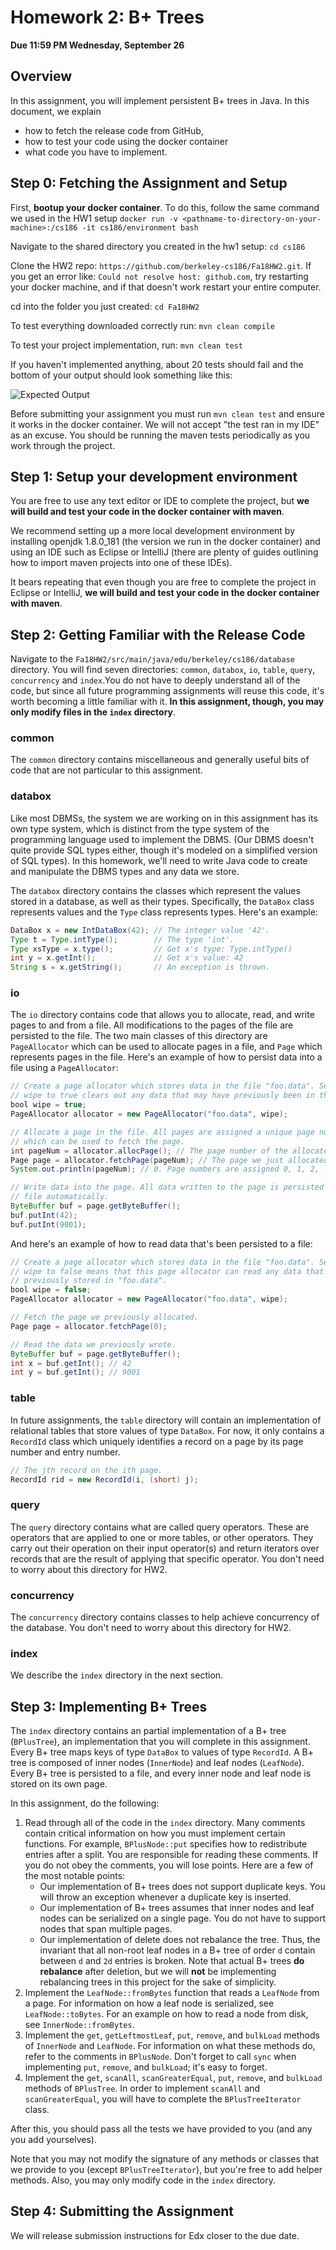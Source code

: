# Homework 2: B+ Trees
**Due 11:59 PM Wednesday, September 26**

## Overview
In this assignment, you will implement persistent B+ trees in Java. In this
document, we explain

- how to fetch the release code from GitHub,
- how to test your code using the docker container
- what code you have to implement.

## Step 0: Fetching the Assignment and Setup
First, **bootup your docker container**. To do this, follow the same command we used in the HW1 setup
`docker run -v <pathname-to-directory-on-your-machine>:/cs186 -it cs186/environment bash`

Navigate to the shared directory you created in the hw1 setup: `cd cs186`  

Clone the HW2 repo: `https://github.com/berkeley-cs186/Fa18HW2.git`. If you get an error like: `Could not resolve host: github.com`, try restarting your docker machine, and if that doesn't work restart your entire computer. 

cd into the folder you just created: `cd Fa18HW2`

To test everything downloaded correctly run: `mvn clean compile`

To test your project implementation, run: `mvn clean test`

If you haven't implemented anything, about 20 tests should fail and the bottom of your output should look something like this: 

![Expected Output](testoutput.PNG)

Before submitting your assignment you must run `mvn clean test` and ensure it works in the docker container. We will not accept "the test ran in my IDE" as an excuse. You should be running the maven tests periodically as you work through the project.

## Step 1: Setup your development environment
You are free to use any text editor or IDE to complete the project, but **we
will build and test your code in the docker container with maven**.

We recommend setting up a more local development environment by installing openjdk 1.8.0_181 (the version we run in the docker container) and using an IDE such as Eclipse or IntelliJ (there are plenty of guides outlining how to import maven projects into one of these IDEs).

It bears repeating that even though you are free to complete the project in Eclipse or IntelliJ, **we will build and test your code in the docker container with maven**.

## Step 2: Getting Familiar with the Release Code
Navigate to the `Fa18HW2/src/main/java/edu/berkeley/cs186/database` directory. You
will find seven directories: `common`, `databox`, `io`, `table`, `query`, `concurrency` and `index`.You do not have to deeply understand all of the code, but since all future programming assignments will reuse this code, it's worth becoming a little familiar with it. **In this assignment, though, you may only modify files in
the `index` directory**.

### common
The `common` directory contains miscellaneous and generally useful bits of code
that are not particular to this assignment.

### databox
Like most DBMSs, the system we are working on in this assignment has its own
type system, which is distinct from the type system of the programming language
used to implement the DBMS. (Our DBMS doesn't quite provide SQL types either,
though it's modeled on a simplified version of SQL types). In this homework,
we'll need to write Java code to create and manipulate the DBMS types and any
data we store.

The `databox` directory contains the classes which represent the values
stored in a database, as well as their types. Specifically, the `DataBox` class
represents values and the `Type` class represents types. Here's an example:

```java
DataBox x = new IntDataBox(42); // The integer value '42'.
Type t = Type.intType();        // The type 'int'.
Type xsType = x.type();         // Get x's type: Type.intType()
int y = x.getInt();             // Get x's value: 42
String s = x.getString();       // An exception is thrown.
```

### io
The `io` directory contains code that allows you to allocate, read, and write
pages to and from a file. All modifications to the pages of the file are
persisted to the file. The two main classes of this directory are
`PageAllocator` which can be used to allocate pages in a file, and `Page` which
represents pages in the file. Here's an example of how to persist data into a
file using a `PageAllocator`:

```java
// Create a page allocator which stores data in the file "foo.data". Setting
// wipe to true clears out any data that may have previously been in the file.
bool wipe = true;
PageAllocator allocator = new PageAllocator("foo.data", wipe);

// Allocate a page in the file. All pages are assigned a unique page number
// which can be used to fetch the page.
int pageNum = allocator.allocPage(); // The page number of the allocated page.
Page page = allocator.fetchPage(pageNum); // The page we just allocated.
System.out.println(pageNum); // 0. Page numbers are assigned 0, 1, 2, ...

// Write data into the page. All data written to the page is persisted in the
// file automatically.
ByteBuffer buf = page.getByteBuffer();
buf.putInt(42);
buf.putInt(9001);
```

And here's an example of how to read data that's been persisted to a file:

```java
// Create a page allocator which stores data in the file "foo.data". Setting
// wipe to false means that this page allocator can read any data that was
// previously stored in "foo.data".
bool wipe = false;
PageAllocator allocator = new PageAllocator("foo.data", wipe);

// Fetch the page we previously allocated.
Page page = allocator.fetchPage(0);

// Read the data we previously wrote.
ByteBuffer buf = page.getByteBuffer();
int x = buf.getInt(); // 42
int y = buf.getInt(); // 9001
```

### table
In future assignments, the `table` directory will contain an implementation of
relational tables that store values of type `DataBox`. For now, it only
contains a `RecordId` class which uniquely identifies a record on a page by its
page number and entry number.

```java
// The jth record on the ith page.
RecordId rid = new RecordId(i, (short) j);
```

### query
The `query` directory contains what are called query operators. These are operators that are applied to one or more tables, or other operators. They carry out their operation on their input operator(s) and return iterators over records that are the result of applying that specific operator. You don't need to worry about this directory for HW2.

### concurrency
The `concurrency` directory contains classes to help achieve concurrency of the database. You don't need to worry about this directory for HW2.

### index
We describe the `index` directory in the next section.

## Step 3: Implementing B+ Trees
The `index` directory contains an partial implementation of a B+ tree
(`BPlusTree`), an implementation that you will complete in this assignment.
Every B+ tree maps keys of type `DataBox` to values of type `RecordId`. A B+
tree is composed of inner nodes (`InnerNode`) and leaf nodes (`LeafNode`).
Every B+ tree is persisted to a file, and every inner node and leaf node is
stored on its own page.

In this assignment, do the following:

1. Read through all of the code in the `index` directory. Many comments contain
   critical information on how you must implement certain functions. For
   example, `BPlusNode::put` specifies how to redistribute entries after a
   split. You are responsible for reading these comments. If you do not obey
   the comments, you will lose points. Here are a few of the most notable
   points:
    - Our implementation of B+ trees does not support duplicate keys. You will
      throw an exception whenever a duplicate key is inserted.
    - Our implementation of B+ trees assumes that inner nodes and leaf nodes
      can be serialized on a single page. You do not have to support nodes that
      span multiple pages.
    - Our implementation of delete does not rebalance the tree. Thus, the
      invariant that all non-root leaf nodes in a B+ tree of order `d` contain
      between `d` and `2d` entries is broken. Note that actual B+ trees **do rebalance**
      after deletion, but we will **not** be implementing rebalancing trees in this project
      for the sake of simplicity.
2. Implement the `LeafNode::fromBytes` function that reads a `LeafNode` from a
   page. For information on how a leaf node is serialized, see
   `LeafNode::toBytes`. For an example on how to read a node from disk, see
   `InnerNode::fromBytes`.
3. Implement the `get`, `getLeftmostLeaf`, `put`, `remove`, and `bulkLoad` methods of
   `InnerNode` and `LeafNode`. For information on what these methods do, refer
   to the comments in `BPlusNode`. Don't forget to call `sync` when
   implementing `put`, `remove`, and `bulkLoad`; it's easy to forget.
4. Implement the `get`, `scanAll`, `scanGreaterEqual`, `put`, `remove`, and `bulkLoad`
   methods of `BPlusTree`. In order to implement `scanAll` and
   `scanGreaterEqual`, you will have to complete the `BPlusTreeIterator` class.

After this, you should pass all the tests we have provided to you (and any you
add yourselves).

Note that you may not modify the signature of any methods or classes that we
provide to you (except `BPlusTreeIterator`), but you're free to add helper
methods. Also, you may only modify code in the `index` directory.


## Step 4: Submitting the Assignment
We will release submission instructions for Edx closer to the due date.

[eclipse_maven]: https://stackoverflow.com/a/36242422
[intellij_maven]: https://www.jetbrains.com/help/idea//2017.1/importing-project-from-maven-model.html
[eclipse_debugging]: http://www.vogella.com/tutorials/EclipseDebugging/article.html
[intellij_debugging]: https://www.jetbrains.com/help/idea/debugging.html
